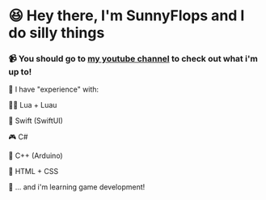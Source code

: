 # 😆 Hey there, I'm SunnyFlops and I do silly things
### 📹 You should go to [my youtube channel](youtube.com/@SunnyFlops) to check out what i'm up to!

💭 I have "experience" with:

🏃‍♂️ Lua + Luau

📱 Swift (SwiftUI)

🎮 C#

🤖 C++ (Arduino) 

📝 HTML + CSS

👾 ... and i'm learning game development! 
